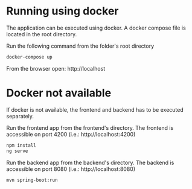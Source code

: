 # Running using docker

The application can be executed using docker. A docker compose file is located in the root directory. 

Run the following command from the folder's root directory
```bash
docker-compose up
```

From the browser open: http://localhost


# Docker not available

If docker is not available, the frontend and backend has to be executed separately.

Run the frontend app from the frontend's directory. The frontend is accessible on port 4200 (i.e.: http://localhost:4200)

```bash
npm install
ng serve
```

Run the backend app from the backend's directory. The backend is accessible on port 8080 (i.e.: http://localhost:8080)

```bash
mvn spring-boot:run
```





